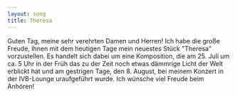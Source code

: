 ```yaml
---
layout: song
title: Theresa
---
```


Guten Tag, meine sehr verehrten Damen und Herren! Ich habe die große Freude, Ihnen mit dem heutigen Tage mein neuestes Stück "Theresa" vorzustellen. Es handelt sich dabei um eine Komposition, die am 25. Juli um ca. 5 Uhr in der Früh das zu der Zeit noch etwas dämmrige Licht der Welt erblickt hat und am gestrigen Tage, den 8. August, bei meinem Konzert in der IVB-Lounge uraufgeführt wurde. Ich wünsche viel Freude beim Anhören!

<audio src="/media/2014-08-09-theresa/theresa.mp3">Theresa</audio>